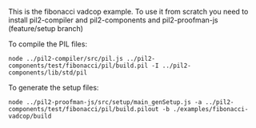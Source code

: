 This is the fibonacci vadcop example.
To use it from scratch you need to install pil2-compiler and pil2-components and pil2-proofman-js (feature/setup branch)

To compile the PIL files:

```
node ../pil2-compiler/src/pil.js ../pil2-components/test/fibonacci/pil/build.pil -I ../pil2-components/lib/std/pil
```

To generate the setup files:

```
node ../pil2-proofman-js/src/setup/main_genSetup.js -a ../pil2-components/test/fibonacci/pil/build.pilout -b ./examples/fibonacci-vadcop/build
```
